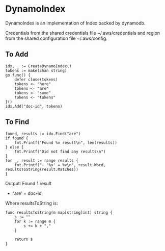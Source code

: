 # DynamoIndex

DynamoIndex is an implementation of Index backed by dynamodb.

Credentials from the shared credentials file ~/.aws/credentials
and region from the shared configuration file ~/.aws/config.

## To Add

```
idx, _ := CreateDynamoIndex()
tokens := make(chan string)
go func() {
    defer close(tokens)
    tokens <- "here"
    tokens <- "are"
    tokens <- "some"
    tokens <- "tokens"
}()
idx.Add("doc-id", tokens)
```

## To Find

```
found, results := idx.Find("are")
if found {
    fmt.Printf("Found %v result\n", len(results))
} else {
    fmt.Printf("Did not find any results\n")
}
for _, result := range results {
    fmt.Printf("- '%v' = %v\n", result.Word, resultsToString(result.Matches))
}
```

Output: 
Found 1 result
- 'are' = doc-id,

Where resultsToString is:
```
func resultsToString(m map[string]int) string {
	s := ""
	for k := range m {
		s += k + ","
	}

	return s
}
```